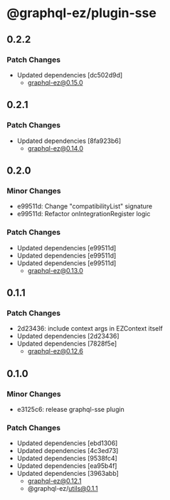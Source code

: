 # @graphql-ez/plugin-sse

## 0.2.2

### Patch Changes

- Updated dependencies [dc502d9d]
  - graphql-ez@0.15.0

## 0.2.1

### Patch Changes

- Updated dependencies [8fa923b6]
  - graphql-ez@0.14.0

## 0.2.0

### Minor Changes

- e99511d: Change "compatibilityList" signature
- e99511d: Refactor onIntegrationRegister logic

### Patch Changes

- Updated dependencies [e99511d]
- Updated dependencies [e99511d]
- Updated dependencies [e99511d]
  - graphql-ez@0.13.0

## 0.1.1

### Patch Changes

- 2d23436: include context args in EZContext itself
- Updated dependencies [2d23436]
- Updated dependencies [7828f5e]
  - graphql-ez@0.12.6

## 0.1.0

### Minor Changes

- e3125c6: release graphql-sse plugin

### Patch Changes

- Updated dependencies [ebd1306]
- Updated dependencies [4c3ed73]
- Updated dependencies [9538fc4]
- Updated dependencies [ea95b4f]
- Updated dependencies [3963abb]
  - graphql-ez@0.12.1
  - @graphql-ez/utils@0.1.1
